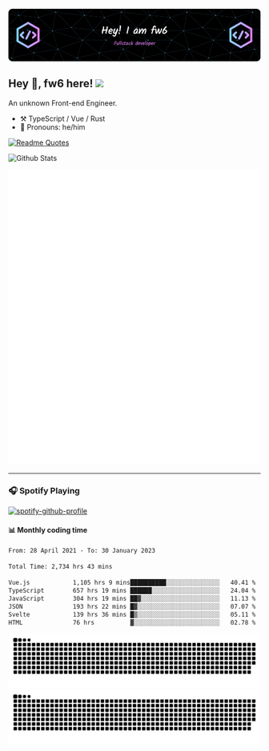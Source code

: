 ![Header](github-header-image.png)

## Hey 👋, fw6 here! <img src="https://github.githubassets.com/images/mona-whisper.gif" height="24" />


An unknown Front-end Engineer.

-   :hammer_and_pick: TypeScript / Vue / Rust
-   :man: Pronouns: he/him


[![Readme Quotes](https://quotes-github-readme.vercel.app/api?type=horizontal&theme=algolia)](https://github.com/piyushsuthar/github-readme-quotes)



![Github Stats](https://github-readme-stats.vercel.app/api?username=fw6&bg_color=30,e96443,904e95&title_color=fff&text_color=fff)

![](https://raw.githubusercontent.com/fw6/github-stats-transparent/output/generated/overview.svg)
![](https://raw.githubusercontent.com/fw6/github-stats-transparent/output/generated/languages.svg)


---

### 🎧 Spotify Playing

<!-- ![spotify-github-profile](/img/default.svg) -->

[![spotify-github-profile](https://spotify-github-profile.vercel.app/api/view?uid=r6wn4hdvypv0lkzyrj0e0pjct&cover_image=true&theme=default&bar_color=53b14f&bar_color_cover=true)](https://github.com/kittinan/spotify-github-profile)
#### :bar_chart: Monthly coding time

<!--START_SECTION:waka-->

```text
From: 28 April 2021 - To: 30 January 2023

Total Time: 2,734 hrs 43 mins

Vue.js            1,105 hrs 9 mins██████████░░░░░░░░░░░░░░░   40.41 %
TypeScript        657 hrs 19 mins ██████░░░░░░░░░░░░░░░░░░░   24.04 %
JavaScript        304 hrs 19 mins ██▓░░░░░░░░░░░░░░░░░░░░░░   11.13 %
JSON              193 hrs 22 mins █▓░░░░░░░░░░░░░░░░░░░░░░░   07.07 %
Svelte            139 hrs 36 mins █▒░░░░░░░░░░░░░░░░░░░░░░░   05.11 %
HTML              76 hrs          ▓░░░░░░░░░░░░░░░░░░░░░░░░   02.78 %
```

<!--END_SECTION:waka-->




![github contribution grid snake animation](https://raw.githubusercontent.com/platane/platane/output/github-contribution-grid-snake-dark.svg#gh-dark-mode-only)![github contribution grid snake animation](https://raw.githubusercontent.com/platane/platane/output/github-contribution-grid-snake.svg#gh-light-mode-only)
